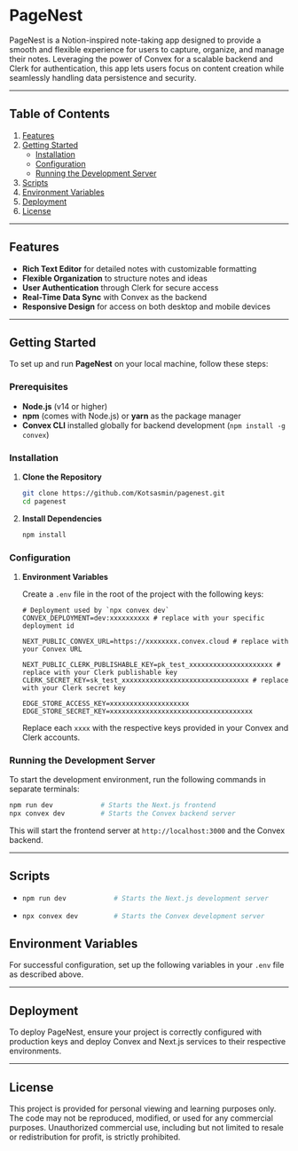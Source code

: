 # PageNest

PageNest is a Notion-inspired note-taking app designed to provide a smooth and flexible experience for users to capture, organize, and manage their notes. Leveraging the power of Convex for a scalable backend and Clerk for authentication, this app lets users focus on content creation while seamlessly handling data persistence and security.

---

## Table of Contents

1. [Features](#features)
2. [Getting Started](#getting-started)
   - [Installation](#installation)
   - [Configuration](#configuration)
   - [Running the Development Server](#running-the-development-server)
3. [Scripts](#scripts)
4. [Environment Variables](#environment-variables)
5. [Deployment](#deployment)
6. [License](#license)

---

## Features

- **Rich Text Editor** for detailed notes with customizable formatting
- **Flexible Organization** to structure notes and ideas
- **User Authentication** through Clerk for secure access
- **Real-Time Data Sync** with Convex as the backend
- **Responsive Design** for access on both desktop and mobile devices

---

## Getting Started

To set up and run **PageNest** on your local machine, follow these steps:

### Prerequisites

- **Node.js** (v14 or higher)
- **npm** (comes with Node.js) or **yarn** as the package manager
- **Convex CLI** installed globally for backend development (`npm install -g convex`)

### Installation

1. **Clone the Repository**
    ```bash
    git clone https://github.com/Kotsasmin/pagenest.git
    cd pagenest
    ```

2. **Install Dependencies**
    ```bash
    npm install
    ```

### Configuration

1. **Environment Variables**

   Create a `.env` file in the root of the project with the following keys:

   ```
   # Deployment used by `npx convex dev`
   CONVEX_DEPLOYMENT=dev:xxxxxxxxxx # replace with your specific deployment id

   NEXT_PUBLIC_CONVEX_URL=https://xxxxxxxx.convex.cloud # replace with your Convex URL

   NEXT_PUBLIC_CLERK_PUBLISHABLE_KEY=pk_test_xxxxxxxxxxxxxxxxxxxxx # replace with your Clerk publishable key
   CLERK_SECRET_KEY=sk_test_xxxxxxxxxxxxxxxxxxxxxxxxxxxxxxxx # replace with your Clerk secret key

   EDGE_STORE_ACCESS_KEY=xxxxxxxxxxxxxxxxxxxx
   EDGE_STORE_SECRET_KEY=xxxxxxxxxxxxxxxxxxxxxxxxxxxxxxxxxxxx
   ```

   Replace each `xxxx` with the respective keys provided in your Convex and Clerk accounts.

### Running the Development Server

To start the development environment, run the following commands in separate terminals:

```bash
npm run dev            # Starts the Next.js frontend
npx convex dev         # Starts the Convex backend server
```

This will start the frontend server at `http://localhost:3000` and the Convex backend.

---

## Scripts

- ```bash
  npm run dev            # Starts the Next.js development server
  ```
- ```bash
  npx convex dev         # Starts the Convex development server
  ```

## Environment Variables

For successful configuration, set up the following variables in your `.env` file as described above.

---

## Deployment

To deploy PageNest, ensure your project is correctly configured with production keys and deploy Convex and Next.js services to their respective environments.

---

## License

This project is provided for personal viewing and learning purposes only. The code may not be reproduced, modified, or used for any commercial purposes. Unauthorized commercial use, including but not limited to resale or redistribution for profit, is strictly prohibited.

